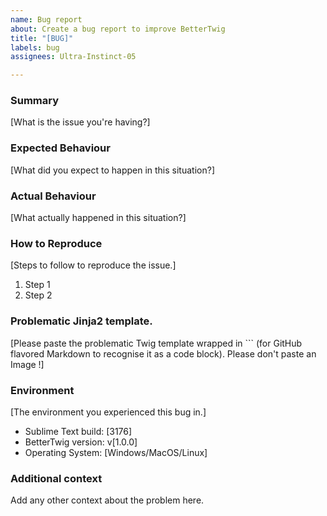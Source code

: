 ```yaml
---
name: Bug report
about: Create a bug report to improve BetterTwig
title: "[BUG]"
labels: bug
assignees: Ultra-Instinct-05

---
```


### Summary

[What is the issue you're having?]

### Expected Behaviour

[What did you expect to happen in this situation?]

### Actual Behaviour

[What actually happened in this situation?]

### How to Reproduce

[Steps to follow to reproduce the issue.]

1. Step 1
2. Step 2

### Problematic Jinja2 template.

[Please paste the problematic Twig template wrapped in ``` (for GitHub flavored Markdown to recognise it as a code block). Please don't paste an Image !]

### Environment

[The environment you experienced this bug in.]

- Sublime Text build: [3176]
- BetterTwig version: v[1.0.0]
- Operating System: [Windows/MacOS/Linux]

### Additional context
Add any other context about the problem here.
